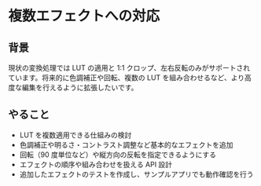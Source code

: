 # 複数エフェクトへの対応

## 背景
現状の変換処理では LUT の適用と 1:1 クロップ、左右反転のみがサポートされています。将来的に色調補正や回転、複数の LUT を組み合わせるなど、より高度な編集を行えるように拡張したいです。

## やること
- LUT を複数適用できる仕組みの検討
- 色調補正や明るさ・コントラスト調整など基本的なエフェクトを追加
- 回転（90 度単位など）や縦方向の反転を指定できるようにする
- エフェクトの順序や組み合わせを扱える API 設計
- 追加したエフェクトのテストを作成し、サンプルアプリでも動作確認を行う
